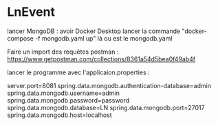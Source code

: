 # LnEvent

lancer MongoDB : 
avoir Docker Desktop
lancer la commande "docker-compose -f mongodb.yaml up" là ou est le mongodb.yaml

Faire un import des requêtes postman : https://www.getpostman.com/collections/8361a54d5bea0f49ab4f

lancer le programme avec l'applicaion.properties :

server.port=8081
spring.data.mongodb.authentication-database=admin
spring.data.mongodb.username=admin
spring.data.mongodb.password=password
spring.data.mongodb.database=LN
spring.data.mongodb.port=27017
spring.data.mongodb.host=localhost

